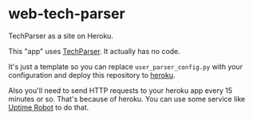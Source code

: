 web-tech-parser
===============

TechParser as a site on Heroku.

This "app" uses [TechParser](https://github.com/SPython/tech-parser).
It actually has no code.

It's just a template so you can replace ```user_parser_config.py``` with your configuration and deploy this repository to [heroku](https://www.heroku.com).

Also you'll need to send HTTP requests to your heroku app every 15 minutes or so.
That's because of heroku. You can use some service like [Uptime Robot](https://uptimerobot.com) to do that.
